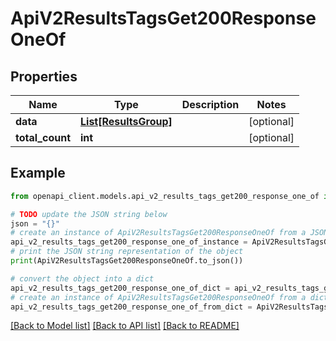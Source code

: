 # ApiV2ResultsTagsGet200ResponseOneOf


## Properties

Name | Type | Description | Notes
------------ | ------------- | ------------- | -------------
**data** | [**List[ResultsGroup]**](ResultsGroup.md) |  | [optional] 
**total_count** | **int** |  | [optional] 

## Example

```python
from openapi_client.models.api_v2_results_tags_get200_response_one_of import ApiV2ResultsTagsGet200ResponseOneOf

# TODO update the JSON string below
json = "{}"
# create an instance of ApiV2ResultsTagsGet200ResponseOneOf from a JSON string
api_v2_results_tags_get200_response_one_of_instance = ApiV2ResultsTagsGet200ResponseOneOf.from_json(json)
# print the JSON string representation of the object
print(ApiV2ResultsTagsGet200ResponseOneOf.to_json())

# convert the object into a dict
api_v2_results_tags_get200_response_one_of_dict = api_v2_results_tags_get200_response_one_of_instance.to_dict()
# create an instance of ApiV2ResultsTagsGet200ResponseOneOf from a dict
api_v2_results_tags_get200_response_one_of_from_dict = ApiV2ResultsTagsGet200ResponseOneOf.from_dict(api_v2_results_tags_get200_response_one_of_dict)
```
[[Back to Model list]](../README.md#documentation-for-models) [[Back to API list]](../README.md#documentation-for-api-endpoints) [[Back to README]](../README.md)


